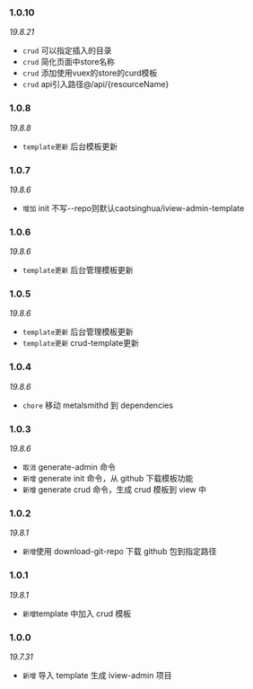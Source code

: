 ### 1.0.10
_19.8.21_
- `crud` 可以指定插入的目录
- `crud` 简化页面中store名称
- `crud` 添加使用vuex的store的curd模板
- `crud` api引入路径@/api/{resourceName}

### 1.0.8
_19.8.8_
- `template更新` 后台模板更新
### 1.0.7
_19.8.6_
- `增加` init 不写--repo则默认caotsinghua/iview-admin-template
### 1.0.6
_19.8.6_
- `template更新` 后台管理模板更新
### 1.0.5

_19.8.6_

- `template更新` 后台管理模板更新
- `template更新` crud-template更新

### 1.0.4

_19.8.6_

- `chore` 移动 metalsmithd 到 dependencies

### 1.0.3

_19.8.6_

- `取消` generate-admin 命令
- `新增` generate init 命令，从 github 下载模板功能
- `新增` generate crud 命令，生成 crud 模板到 view 中

### 1.0.2

_19.8.1_

- `新增`使用 download-git-repo 下载 github 包到指定路径

### 1.0.1

_19.8.1_

- `新增`template 中加入 crud 模板

### 1.0.0

_19.7.31_

- `新增` 导入 template 生成 iview-admin 项目
